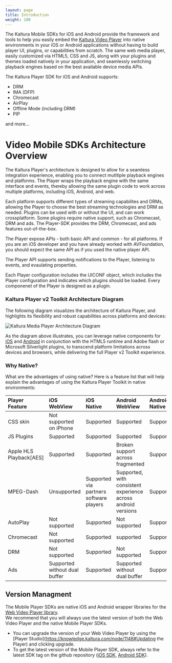 ```yaml
---
layout: page
title: Introduction
weight: 100
---
```


The Kaltura Mobile SDKs for iOS and Android provide the framework and tools to help you easily embed the [Kaltura Video Player](http://player.kaltura.com/) into native environments in your iOS or Android applications without having to build player UI, plugins, or capabilities from scratch. The same web media player, easily customized via HTML5, CSS and JS, along with your plugins and themes loaded natively in your application, and seamlessly switching playback engines based on the best available device media APIs.

The Kaltura Player SDK for iOS and Android supports:  

* DRM  
* IMA (DFP)  
* Chromecast  
* AirPlay  
* Offline Mode (including DRM)  
* PIP

and more...

# Video Mobile SDKs Architecture Overview  
The Kaltura Player's architecture is designed to allow for a seamless integration experience, enabling you to connect mutltiple playback engines and platforms. The Player wraps the playback engine with the same interface and events, thereby allowing the same plugin code to work across multiple platforms, including iOS, Android, and web.  

Each platform supports different types of streaming capabilites and DRMs, allowing the Player to choose the best streaming technologies and DRM as needed. Plugins can be used with or without the UI, and can work crossplatform. Some plugins require native support, such as Chromecast, DRM and ads. The Player-SDK provides the DRM, Chromecast, and ads features out-of-the-box.  

The Player expose APIs - both basic API and common - for all platforms. If you are an iOS developer and you have already worked with AVFoundation, you should expect the same API as if you used the native player API.  

The Player API supports sending notifications to the Player, listening to events, and evaulating properties. 

Each Player configuration includes the UICONF object, which includes the Player configuration and indicates which plugins should be loaded. Every componenet of the Player is designed as a plugin.  

### Kaltura Player v2 Toolkit Architecture Diagram  

The following diagram visualizes the architecture of Kaltura Player, and highlights its flexibility and robust capabilities across platforms and devices: 

![Kaltura Media Player Architecture Diagram](https://knowledge.kaltura.com/sites/default/files/styles/large/public/kaltura-player-toolkit.png)

As the diagram above illustrates, you can leverage native components for [iOS](https://github.com/kaltura/player-sdk-native-ios/) and [Android](https://github.com/kaltura/player-sdk-native-android) in conjunction with the HTML5 runtime and Adobe flash or Microsoft Silverlight plugins, to transcend platform limitations across devices and browsers, while delivering the full Player v2 Toolkit experience. 

### Why Native?
What are the advantages of using native? Here is a feature list that will help explain the advantages of using the Kaltura Player Toolkit in native environments:

| Player Feature | iOS WebView | iOS Native |Android WebView | Android Native |  
|:-------------  |:----------  |:---------- |:-------------- |:-------------- |  
|CSS skin      | Not supported on iPhone  | Supported  | Supported | Supported |  
|JS Plugins    | Supported                | Supported  | Supported | Supported |  
|Apple HLS Playback[AES] | Supported | Supported  | Broken support across fragmented | Supported |  
|MPEG-Dash |Unsupported | Supported via partners software players | Supported, with consistent experience across android versions | Supported |  
|AutoPlay     | Not supported  | Supported  | Not supported  | Supported |  
|Chromecast     | Not supported  | Supported  | supported  | Supported |  
|DRM     | Not supported  | Supported  | Not supported  | Supported |  
|Ads     | Supported without dual buffer | Supported  | Supported without dual buffer   | Supported |  

## Version Managment  

The Mobile Player SDKs are native iOS and Android wrapper libraries for the [Web Video Player library](https://vpaas.kaltura.com/documentation/04_Web-Video-Player/Player-Configuration.html).  
We recommend that you will always use the latest version of both the Web Video Player and the native Mobile Player SDKs.  

* You can upgrade the version of your Web Video Player by using the [Player Studio](https://knowledge.kaltura.com/node/1148#Updating the Player) and clicking upgrade.  
* To get the latest version of the Mobile Player SDK, always refer to the latest SDK tag on the github repository ([iOS SDK](https://github.com/kaltura/player-sdk-native-ios), [Android SDK](https://github.com/kaltura/player-sdk-native-android)).


